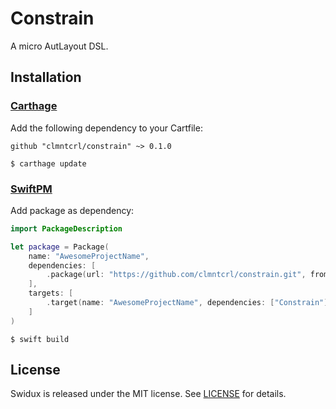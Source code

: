 # Constrain

A micro AutLayout DSL.

## Installation

### [Carthage](https://github.com/Carthage/Carthage)

Add the following dependency to your Cartfile:

```
github "clmntcrl/constrain" ~> 0.1.0
```

```
$ carthage update
```

### [SwiftPM](https://github.com/apple/swift-package-manager)

Add package as dependency:

```swift
import PackageDescription

let package = Package(
    name: "AwesomeProjectName",
    dependencies: [
        .package(url: "https://github.com/clmntcrl/constrain.git", from: "0.1.0"),
    ],
    targets: [
        .target(name: "AwesomeProjectName", dependencies: ["Constrain"])
    ]
)
```

```
$ swift build
```


## License

Swidux is released under the MIT license. See [LICENSE](LICENSE) for details.
